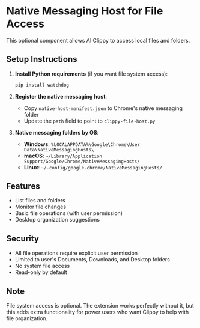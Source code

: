 # Native Messaging Host for File Access

This optional component allows AI Clippy to access local files and folders.

## Setup Instructions

1. **Install Python requirements** (if you want file system access):
   ```bash
   pip install watchdog
   ```

2. **Register the native messaging host**:
   - Copy `native-host-manifest.json` to Chrome's native messaging folder
   - Update the `path` field to point to `clippy-file-host.py`

3. **Native messaging folders by OS**:
   - **Windows**: `%LOCALAPPDATA%\Google\Chrome\User Data\NativeMessagingHosts\`
   - **macOS**: `~/Library/Application Support/Google/Chrome/NativeMessagingHosts/`
   - **Linux**: `~/.config/google-chrome/NativeMessagingHosts/`

## Features

- List files and folders
- Monitor file changes
- Basic file operations (with user permission)
- Desktop organization suggestions

## Security

- All file operations require explicit user permission
- Limited to user's Documents, Downloads, and Desktop folders
- No system file access
- Read-only by default

## Note

File system access is optional. The extension works perfectly without it, but this adds extra functionality for power users who want Clippy to help with file organization.
